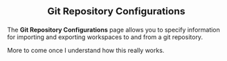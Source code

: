 <p style="text-align: center;font-weight: bold;font-size: 22">Git Repository Configurations</p>

The **Git Repository Configurations** page allows you to specify information for importing and exporting workspaces to and from a git repository.

More to come once I understand how this really works.
